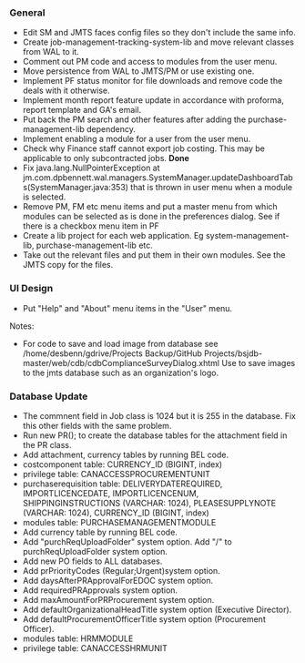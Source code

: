 ### General
- Edit SM and JMTS faces config files so they don't include the same info.
- Create job-management-tracking-system-lib and move relevant classes from WAL
  to it.
- Comment out PM code and access to modules from the user menu.
- Move persistence from WAL to JMTS/PM or use existing one.
- Implement PF status monitor for file downloads and remove code the deals with it otherwise.
- Implement month report feature update in accordance with proforma, report template
  and GA's email.
- Put back the PM search and other features after adding the purchase-management-lib dependency.
- Implement enabling a module for a user from the user menu.
- Check why Finance staff cannot export job costing. This may be applicable to only
  subcontracted jobs. **Done**
- Fix java.lang.NullPointerException
	at jm.com.dpbennett.wal.managers.SystemManager.updateDashboardTabs(SystemManager.java:353)
that is thrown in user menu when a module is selected.
- Remove PM, FM etc menu items and put a master menu from which modules can be selected as is 
done in the preferences dialog. See if there is a checkbox menu item in PF
- Create a lib project for each web application. Eg system-management-lib, 
purchase-management-lib etc.
- Take out the relevant files and put them in their own modules. See the JMTS copy 
  for the files.

### UI Design
- Put "Help" and "About" menu items in the "User" menu.

Notes:
* For code to save and load image from database see 
/home/desbenn/gdrive/Projects Backup/GitHub Projects/bsjdb-master/web/cdb/cdbComplianceSurveyDialog.xhtml
Use to save images to the jmts database such as an organization's logo.

### Database Update
- The commnent field in Job class is 1024 but it is 255 in the database. 
Fix this other fields with the same problem.
- Run new PR(); to create the database tables for the attachment field in the PR class.
- Add attachment, currency tables by running BEL code.
- costcomponent table: CURRENCY_ID (BIGINT, index)
- privilege table: CANACCESSPROCUREMENTUNIT
- purchaserequisition table: DELIVERYDATEREQUIRED, IMPORTLICENCEDATE, IMPORTLICENCENUM,
  SHIPPINGINSTRUCTIONS (VARCHAR: 1024), PLEASESUPPLYNOTE (VARCHAR: 1024),
  CURRENCY_ID (BIGINT, index)
- modules table: PURCHASEMANAGEMENTMODULE
- Add currency table by running BEL code.
- Add "purchReqUploadFolder" system option. Add "/" to purchReqUploadFolder system option.
- Add new PO fields to ALL databases.
- Add prPriorityCodes (Regular;Urgent)system option.
- Add daysAfterPRApprovalForEDOC system option.
- Add requiredPRApprovals system option.
- Add maxAmountForPRProcurement system option.
- Add defaultOrganizationalHeadTitle system option (Executive Director).
- Add defaultProcurementOfficerTitle system option (Procurement Officer).
- modules table: HRMMODULE
- privilege table: CANACCESSHRMUNIT

